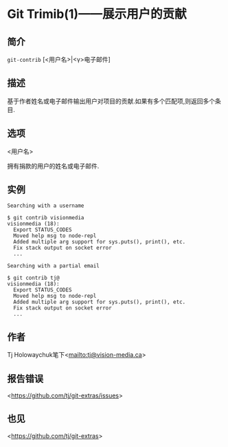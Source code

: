 
# Git Trimib(1)——展示用户的贡献

## 简介

`git-contrib` [&lt;用户名&gt;|&lt;γ&gt;电子邮件]

## 描述

基于作者姓名或电子邮件输出用户对项目的贡献.如果有多个匹配项,则返回多个条目.

## 选项

  \<用户名>

拥有捐款的用户的姓名或电子邮件.

## 实例

```
Searching with a username

$ git contrib visionmedia
visionmedia (18):
  Export STATUS_CODES
  Moved help msg to node-repl
  Added multiple arg support for sys.puts(), print(), etc.
  Fix stack output on socket error
  ...

Searching with a partial email

$ git contrib tj@
visionmedia (18):
  Export STATUS_CODES
  Moved help msg to node-repl
  Added multiple arg support for sys.puts(), print(), etc.
  Fix stack output on socket error
  ...
```

## 作者

Tj Holowaychuk笔下\<<mailto:tj@vision-media.ca>>

## 报告错误

\<<https://github.com/tj/git-extras/issues>>

## 也见

\<<https://github.com/tj/git-extras>>

